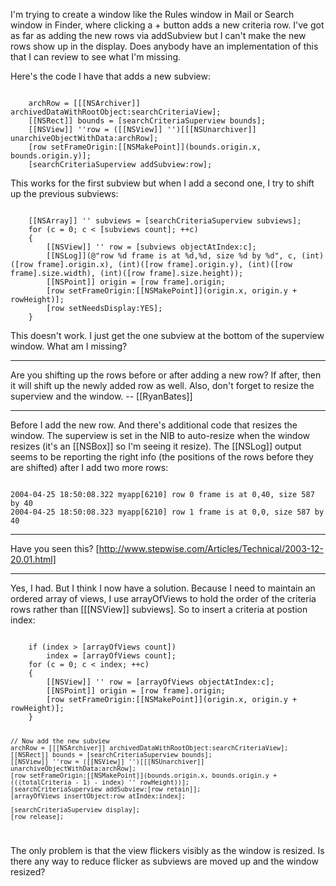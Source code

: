 I'm trying to create a window like the Rules window in Mail or Search window in Finder, where clicking a + button adds a new criteria row. I've got as far as adding the new rows via addSubview but I can't make the new rows show up in the display. Does anybody have an implementation of this that I can review to see what I'm missing.

Here's the code I have that adds a new subview:

<code>
	archRow = [[[NSArchiver]] archivedDataWithRootObject:searchCriteriaView];
	[[NSRect]] bounds = [searchCriteriaSuperview bounds];
	[[NSView]] ''row = ([[NSView]] '')[[[NSUnarchiver]] unarchiveObjectWithData:archRow];
	[row setFrameOrigin:[[NSMakePoint]](bounds.origin.x, bounds.origin.y)];
	[searchCriteriaSuperview addSubview:row];
</code>

This works for the first subview but when I add a second one, I try to shift up the previous subviews:

<code>
	[[NSArray]] '' subviews = [searchCriteriaSuperview subviews];
	for (c = 0; c < [subviews count]; ++c)
	{
		[[NSView]] '' row = [subviews objectAtIndex:c];
		[[NSLog]](@"row %d frame is at %d,%d, size %d by %d", c, (int)([row frame].origin.x), (int)([row frame].origin.y), (int)([row frame].size.width), (int)([row frame].size.height));
		[[NSPoint]] origin = [row frame].origin;
		[row setFrameOrigin:[[NSMakePoint]](origin.x, origin.y + rowHeight)];
		[row setNeedsDisplay:YES];
	}
</code>

This doesn't work. I just get the one subview at the bottom of the superview window. What am I missing?

----

Are you shifting up the rows before or after adding a new row? If after, then it will shift up the newly added row as well. Also, don't forget to resize the superview and the window. -- [[RyanBates]]

----

Before I add the new row. And there's additional code that resizes the window. The superview is set in the NIB to auto-resize when the window resizes (it's an [[NSBox]] so I'm seeing it resize). The [[NSLog]] output seems to be reporting the right info (the positions of the rows before they are shifted) after I add two more rows:

<code>
2004-04-25 18:50:08.322 myapp[6210] row 0 frame is at 0,40, size 587 by 40
2004-04-25 18:50:08.323 myapp[6210] row 1 frame is at 0,0, size 587 by 40
</code>

----

Have you seen this? [http://www.stepwise.com/Articles/Technical/2003-12-20.01.html]

----

Yes, I had. But I think I now have a solution. Because I need to maintain an ordered array of views, I use arrayOfViews to hold the order of the criteria rows rather than [[[NSView]] subviews]. So to insert a criteria at postion index:

<code>
	if (index > [arrayOfViews count])
		index = [arrayOfViews count];
	for (c = 0; c < index; ++c)
	{
		[[NSView]] '' row = [arrayOfViews objectAtIndex:c];
		[[NSPoint]] origin = [row frame].origin;
		[row setFrameOrigin:[[NSMakePoint]](origin.x, origin.y + rowHeight)];
	}

	// Now add the new subview
	archRow = [[[NSArchiver]] archivedDataWithRootObject:searchCriteriaView];
	[[NSRect]] bounds = [searchCriteriaSuperview bounds];
	[[NSView]] ''row = ([[NSView]] '')[[[NSUnarchiver]] unarchiveObjectWithData:archRow];
	[row setFrameOrigin:[[NSMakePoint]](bounds.origin.x, bounds.origin.y + (((totalCriteria - 1) - index) '' rowHeight))];
	[searchCriteriaSuperview addSubview:[row retain]];
	[arrayOfViews insertObject:row atIndex:index];

	[searchCriteriaSuperview display];
	[row release];
</code>

The only problem is that the view flickers visibly as the window is resized. Is there any way to reduce flicker as subviews are moved up and the window resized?